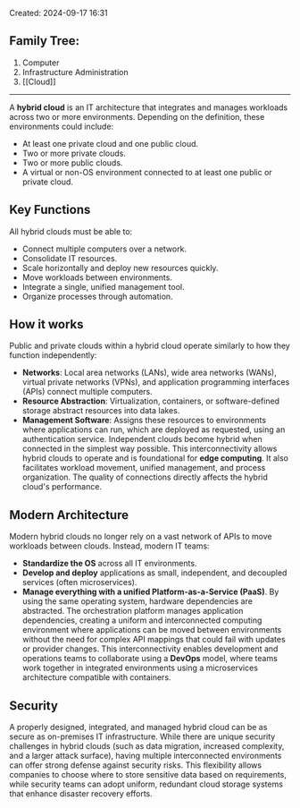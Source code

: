 Created: 2024-09-17 16:31
## Family Tree:
1. Computer
2. Infrastructure Administration
3. [[Cloud]]
-- -
A **hybrid cloud** is an IT architecture that integrates and manages workloads across two or more environments. Depending on the definition, these environments could include:
- At least one private cloud and one public cloud.
- Two or more private clouds.
- Two or more public clouds.
- A virtual or non-OS environment connected to at least one public or private cloud.
## Key Functions
All hybrid clouds must be able to:
- Connect multiple computers over a network.
- Consolidate IT resources.
- Scale horizontally and deploy new resources quickly.
- Move workloads between environments.
- Integrate a single, unified management tool.
- Organize processes through automation.
## How it works
Public and private clouds within a hybrid cloud operate similarly to how they function independently:
- **Networks**: Local area networks (LANs), wide area networks (WANs), virtual private networks (VPNs), and application programming interfaces (APIs) connect multiple computers.
- **Resource Abstraction**: Virtualization, containers, or software-defined storage abstract resources into data lakes.
- **Management Software**: Assigns these resources to environments where applications can run, which are deployed as requested, using an authentication service.
Independent clouds become hybrid when connected in the simplest way possible. This interconnectivity allows hybrid clouds to operate and is foundational for **edge computing**. It also facilitates workload movement, unified management, and process organization. The quality of connections directly affects the hybrid cloud's performance.
## Modern Architecture
Modern hybrid clouds no longer rely on a vast network of APIs to move workloads between clouds. Instead, modern IT teams:
- **Standardize the OS** across all IT environments.
- **Develop and deploy** applications as small, independent, and decoupled services (often microservices).
- **Manage everything with a unified Platform-as-a-Service (PaaS)**.
By using the same operating system, hardware dependencies are abstracted. The orchestration platform manages application dependencies, creating a uniform and interconnected computing environment where applications can be moved between environments without the need for complex API mappings that could fail with updates or provider changes.
This interconnectivity enables development and operations teams to collaborate using a **DevOps** model, where teams work together in integrated environments using a microservices architecture compatible with containers.
## Security
A properly designed, integrated, and managed hybrid cloud can be as secure as on-premises IT infrastructure. While there are unique security challenges in hybrid clouds (such as data migration, increased complexity, and a larger attack surface), having multiple interconnected environments can offer strong defense against security risks. This flexibility allows companies to choose where to store sensitive data based on requirements, while security teams can adopt uniform, redundant cloud storage systems that enhance disaster recovery efforts.